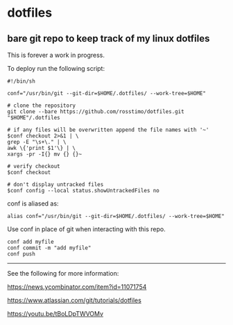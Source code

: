 # dotfiles

## bare git repo to keep track of my linux dotfiles

This is forever a work in progress.

To deploy run the following script:

```
#!/bin/sh

conf="/usr/bin/git --git-dir=$HOME/.dotfiles/ --work-tree=$HOME"

# clone the repository
git clone --bare https://github.com/rosstimo/dotfiles.git "$HOME"/.dotfiles

# if any files will be overwritten append the file names with '~'
$conf checkout 2>&1 | \
grep -E "\s+\." | \
awk \{'print $1'\} | \
xargs -pr -I{} mv {} {}~

# verify checkout
$conf checkout

# don't display untracked files
$conf config --local status.showUntrackedFiles no
```

conf is aliased as:

```alias conf="/usr/bin/git --git-dir=$HOME/.dotfiles/ --work-tree=$HOME"```

Use conf in place of git when interacting with this repo.

```
conf add myfile
conf commit -m "add myfile"
conf push
```

***

See the following for more information:

https://news.ycombinator.com/item?id=11071754

https://www.atlassian.com/git/tutorials/dotfiles

https://youtu.be/tBoLDpTWVOMv

